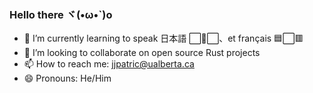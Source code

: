 ### Hello there ヾ(•ω•`)o

- 🧠 I’m currently learning to speak 日本語 ⬜🔴⬜、et français 🟦⬜🟥 
- 👬 I’m looking to collaborate on open source Rust projects
- 📫 How to reach me: jjpatric@ualberta.ca
- 😄 Pronouns: He/Him
